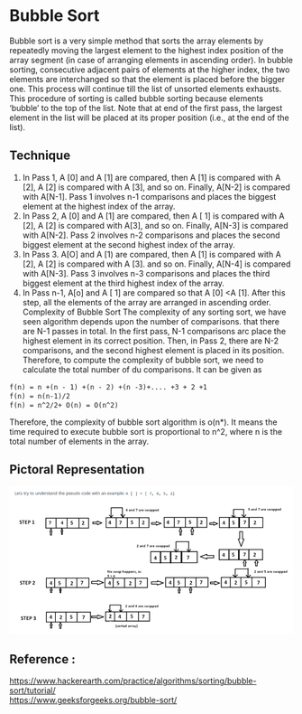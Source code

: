 # Bubble Sort

Bubble sort is a very simple method that sorts the array elements by repeatedly moving the largest element to the highest index position of the array segment (in case of arranging elements in ascending order). In bubble sorting, consecutive adjacent pairs of elements at the higher index, the two elements are interchanged so that the element is placed before the bigger one. This process will continue till the list of unsorted elements exhausts.
This procedure of sorting is called bubble sorting because elements ‘bubble’ to the top of the list. Note that at end of the first pass, the largest element in the list will be placed at its proper position (i.e., at the end of the list).

## Technique
1. In Pass 1, A [0] and A [1] are compared, then A [1] is compared with A [2], A [2] is compared with A [3], and so on. Finally, A[N-2] is compared with A[N-1]. Pass 1 involves n-1 comparisons and places the biggest element at the highest index of the array.
2. In Pass 2, A [0] and A [1] are compared, then A [ 1] is compared with A [2], A [2] is compared with A[3], and so on. Finally, A[N-3] is compared with A[N-2]. Pass 2 involves n-2 comparisons and places the second biggest element at the second highest index of the array.
3. In Pass 3. A[O] and A [1) are compared, then A [1] is compared with A [2], A [2] is compared with A [3]. and so on. Finally, A[N-4] is compared with A[N-3]. Pass 3 involves n-3 comparisons and places the third biggest element at the third highest index of the array. 
4. In Pass n-1, A[o] and A [ 1] are compared so that A [0] <A [1]. After this step, all the elements of the array are arranged in ascending order.
Complexity of Bubble Sort
The complexity of any sorting sort, we have seen algorithm depends upon the number of comparisons. that there are N-1 passes in total. In the first pass, N-1 comparisons arc place the highest element in its correct position. Then, in Pass 2, there are N-2 comparisons, and the second highest element is placed in its position. Therefore, to compute the complexity of bubble sort, we need to calculate the total number of du comparisons. It can be given as 
```
f(n) = n +(n - 1) +(n - 2) +(n -3)+.... +3 + 2 +1
f(n) = n(n-1)/2
f(n) = n^2/2+ O(n) = O(n^2)
```
Therefore, the complexity of bubble sort algorithm is o(n*). It means the time required to execute bubble sort is proportional to n^2, where n is the total number of elements in the array.

## Pictoral Representation

![Alt text](../images/bubble-sort.png?raw=true "Title")

## Reference :
 https://www.hackerearth.com/practice/algorithms/sorting/bubble-sort/tutorial/
 <br>
 https://www.geeksforgeeks.org/bubble-sort/


